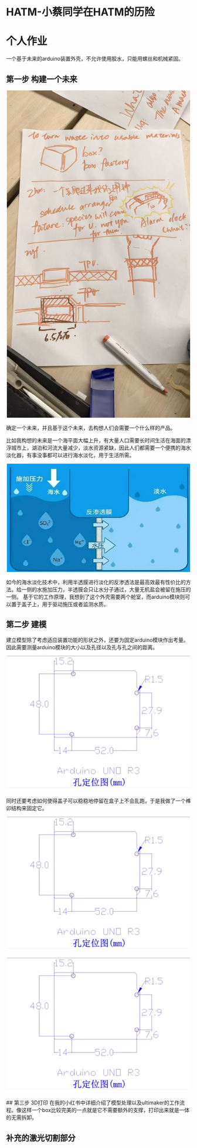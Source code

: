 # HATM-小蔡同学在HATM的历险

# 个人作业
一个基于未来的arduino装置外壳，不允许使用胶水，只能用螺丝和机械紧固。

## 第一步 构建一个未来
<p align="center">
<img src="picture/头脑风暴.jpg" alt="loading" width="500"/>
</p >
  确定一个未来，并且基于这个未来，去构想人们会需要一个什么样的产品。
  
  比如我构想的未来是一个海平面大幅上升，有大量人口需要长时间生活在海面的漂浮城市上，湖泊和河流大量减少，淡水资源紧缺，因此人们都需要一个便携的海水淡化器，有事没事都可以进行海水淡化，用于生活所需。
<p align="center">
<img src="picture/半透膜原理.jpg" alt="loading" width="500"/>
</p >
  如今的海水淡化技术中，利用半透膜进行淡化的反渗透法是最高效最有性价比的方法。给一侧的水施加压力，半透膜会只让水分子通过，大量无机盐会被留在施压的一侧。
  基于它的工作原理，我想到了这个外壳需要两个舱室，而arduino模块则可以置于盖子上，用于驱动施压或者监测水质。

## 第二步 建模
建立模型除了考虑适应装置功能的形状之外，还要为固定arduino模块作出考量。因此需要测量arduino模块的大小以及孔径以及孔与孔之间的距离。
<p align="center">
<img src="picture/arduino孔位.jpg" alt="loading" width="500"/>
</p >
同时还要考虑如何使得盖子可以稳稳地停留在盒子上不会乱跑，于是我做了一个榫卯结构来固定它。
<p align="center">
<img src="picture/arduino孔位.jpg" alt="loading" width="500"/>
</p >

<p align="center">
<img src="picture/arduino孔位.jpg" alt="loading" width="500"/>
</p >
## 第三步 3D打印
在我的小红书中详细介绍了模型处理以及ultimaker的工作流程。像这样一个box比较完美的一点就是它不需要额外的支撑，打印出来就是一体的无需拆卸。


## 补充的激光切割部分
